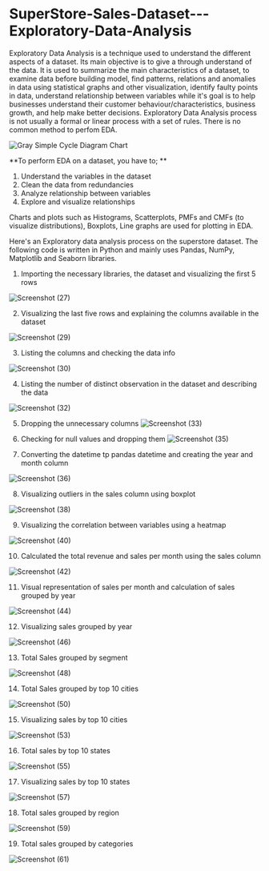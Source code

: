 # SuperStore-Sales-Dataset---Exploratory-Data-Analysis


Exploratory Data Analysis is a technique used to understand the different aspects of a dataset. Its main objective is to give a through understand of the data. It is used to summarize the main characteristics of a dataset, to examine data before building model, find patterns, relations and anomalies in data using statistical graphs and other visualization, identify faulty points in data, understand relationship between variables while it's goal is to help businesses understand their customer behaviour/characteristics, business growth, and help make better decisions. 
Exploratory Data Analysis process is not usually a formal or linear process with a set of rules. There is no common method to perfom EDA.

![Gray Simple Cycle Diagram Chart](https://user-images.githubusercontent.com/83877492/149289628-16f24a10-06e0-4066-bb6e-5421eb3c605c.png)

**To perform EDA on a dataset, you have to; **
1. Understand the variables in the dataset
2. Clean the data from redundancies
3. Analyze relationship between variables
4. Explore and visualize relationships

Charts and plots such as Histograms, Scatterplots, PMFs and CMFs (to visualize distributions), Boxplots, Line graphs are used for plotting in EDA.

Here's an Exploratory data analysis process on the superstore dataset. The following code is written in Python and mainly uses Pandas, NumPy, Matplotlib and Seaborn libraries.

1. Importing the necessary libraries, the dataset and visualizing the first 5 rows

![Screenshot (27)](https://user-images.githubusercontent.com/83877492/149336711-6d7932a9-94d8-40aa-8510-bfcb99ed036f.png)

2. Visualizing the last five rows and explaining the columns available in the dataset

![Screenshot (29)](https://user-images.githubusercontent.com/83877492/149337079-156de198-4ba8-447f-bb10-e45840b18bdb.png)

3. Listing the columns and checking the data info

![Screenshot (30)](https://user-images.githubusercontent.com/83877492/149337497-8553b10a-69da-442b-8f40-f1e72e12f651.png)

4. Listing the number of distinct observation in the dataset and describing the data

![Screenshot (32)](https://user-images.githubusercontent.com/83877492/149337903-fc809e5d-7b30-466c-a455-a1026339f395.png)

5. Dropping the unnecessary columns
 ![Screenshot (33)](https://user-images.githubusercontent.com/83877492/149338198-a1950122-88be-477d-a72b-f4eed649681e.png)
 
 6. Checking for null values and dropping them 
  ![Screenshot (35)](https://user-images.githubusercontent.com/83877492/149338448-2cf09828-f0a4-46ce-8b77-0af764aaedb9.png)
  
  7. Converting the datetime tp pandas datetime and creating the year and month column 

![Screenshot (36)](https://user-images.githubusercontent.com/83877492/149338810-6aa41eaa-6323-4a14-9212-072e9c921a50.png)

8. Visualizing outliers in the sales column using boxplot

![Screenshot (38)](https://user-images.githubusercontent.com/83877492/149339015-45d089fb-1a82-4ea6-8182-8c20fa9b19a4.png)

9. Visualizing the correlation between variables using a heatmap

![Screenshot (40)](https://user-images.githubusercontent.com/83877492/149339341-3e6bfa41-90cd-4c5f-878c-0a596e64dd19.png)

10. Calculated the total revenue and sales per month using the sales column 

![Screenshot (42)](https://user-images.githubusercontent.com/83877492/149339640-c1b97974-c631-4278-92a4-936a6d29d20a.png)

11. Visual representation of sales per month and calculation of sales grouped by year

![Screenshot (44)](https://user-images.githubusercontent.com/83877492/149339978-497b86a4-56c5-4530-8261-98ce828af4d6.png)

12. Visualizing sales grouped by year 

![Screenshot (46)](https://user-images.githubusercontent.com/83877492/149340200-c7577557-1c49-46ac-abbc-ee7895d25cb8.png)

13. Total Sales grouped by segment

![Screenshot (48)](https://user-images.githubusercontent.com/83877492/149340418-61db491d-db71-4b6a-b79f-2f86d87ef089.png)

14. Total Sales grouped by top 10 cities

![Screenshot (50)](https://user-images.githubusercontent.com/83877492/149340580-06045fe0-7eab-43ad-982f-f8f16b5eb7d5.png)

15. Visualizing sales by top 10 cities

![Screenshot (53)](https://user-images.githubusercontent.com/83877492/149341972-97185a57-079d-46c3-b669-578663c220c4.png)

16. Total sales by top 10 states

![Screenshot (55)](https://user-images.githubusercontent.com/83877492/149342169-c3f47476-3edf-42de-a77d-0daedf3a1e4d.png)

17. Visualizing sales by top 10 states

![Screenshot (57)](https://user-images.githubusercontent.com/83877492/149342303-58aa114e-19d5-4eeb-aee4-f6054b4bc732.png)

18. Total sales grouped by region

![Screenshot (59)](https://user-images.githubusercontent.com/83877492/149342513-5c0a9869-24be-4388-b15d-b4d3080aaa77.png)

19. Total sales grouped by categories 

![Screenshot (61)](https://user-images.githubusercontent.com/83877492/149342734-f5b5e365-c64e-4f68-89c2-c44d1ae3b30d.png)
